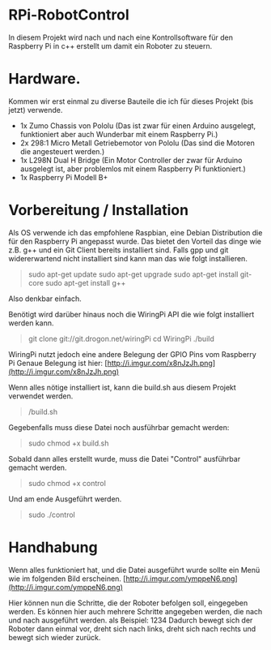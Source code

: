 # RPi-RobotControl

In diesem Projekt wird nach und nach eine Kontrollsoftware für den Raspberry Pi in c++ erstellt um damit ein Roboter zu steuern.


# Hardware.

Kommen wir erst einmal zu diverse Bauteile die ich für dieses Projekt (bis jetzt) verwende.
 - 1x Zumo Chassis von Pololu (Das ist zwar für einen Arduino ausgelegt, funktioniert aber auch Wunderbar mit einem Raspberry Pi.)
 - 2x 298:1 Micro Metall Getriebemotor von Pololu (Das sind die Motoren die angesteuert werden.)
 - 1x L298N Dual H Bridge (Ein Motor Controller der zwar für Arduino ausgelegt ist, aber problemlos mit einem Raspberry Pi funktioniert.)
 - 1x Raspberry Pi Modell B+


# Vorbereitung / Installation

Als OS verwende ich das empfohlene Raspbian, eine Debian Distribution die für den Raspberry Pi angepasst wurde.
Das bietet den Vorteil das dinge wie z.B. g++ und ein Git Client bereits installiert sind. 
Falls gpp und git widererwartend nicht installiert sind kann man das wie folgt installieren.
> sudo apt-get update
> sudo apt-get upgrade
> sudo apt-get install git-core
> sudo apt-get install g++

Also denkbar einfach. 

Benötigt wird darüber hinaus noch die WiringPi API die wie folgt installiert werden kann.
> git clone git://git.drogon.net/wiringPi
> cd WiringPi
> ./build

WiringPi nutzt jedoch eine andere Belegung der GPIO Pins vom Raspberry Pi
Genaue Belegung ist hier: [http://i.imgur.com/x8nJzJh.png](http://i.imgur.com/x8nJzJh.png)

Wenn alles nötige installiert ist, kann die build.sh aus diesem Projekt verwendet werden. 
> /build.sh

Gegebenfalls muss diese Datei noch ausführbar gemacht werden:
> sudo chmod +x build.sh

Sobald dann alles erstellt wurde, muss die Datei "Control" ausführbar gemacht werden.
> sudo chmod +x control

Und am ende Ausgeführt werden.
> sudo ./control

# Handhabung

Wenn alles funktioniert hat, und die Datei ausgeführt wurde sollte ein Menü wie im folgenden Bild erscheinen.
[http://i.imgur.com/ymppeN6.png](http://i.imgur.com/ymppeN6.png)

Hier können nun die Schritte, die der Roboter befolgen soll, eingegeben werden. Es können hier auch mehrere Schritte angegeben werden, die nach und nach ausgeführt werden.
als Beispiel: 1234
Dadurch bewegt sich der Roboter dann einmal vor, dreht sich nach links, dreht sich nach rechts und bewegt sich wieder zurück.


